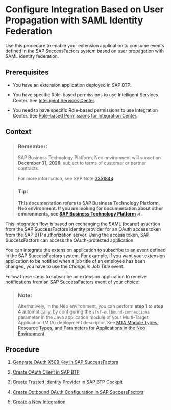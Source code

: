 <!-- loio2e4a9d5318b046d5b1a7258ccc43cf74 -->

# Configure Integration Based on User Propagation with SAML Identity Federation

Use this procedure to enable your extension application to consume events defined in the SAP SuccessFactors system based on user propagation with SAML identity federation.



<a name="loio2e4a9d5318b046d5b1a7258ccc43cf74__prereq_jgz_3kz_2cb"/>

## Prerequisites

-   You have an extension application deployed in SAP BTP.

-   You have specific Role-based permissions to use Intelligent Services Center. See [Intelligent Services Center](https://help.sap.com/viewer/08bcf861c3c84717bfef7621713f55af/LATEST/en-US/2a4a45d56b7e405181d872686bd7f7d1.html).

-   You need to have specific Role-based permissions to use Integration Center. See [Role-based Permissions for Integration Center](https://help.sap.com/viewer/60ba370328e0485797adde67aee846a0/LATEST/en-US/f681601ef30447719438fe9f00fdf14e.html).




## Context

> ### Remember:  
> SAP Business Technology Platform, Neo environment will sunset on **December 31, 2028**, subject to terms of customer or partner contracts.
> 
> For more information, see SAP Note [3351844](https://me.sap.com/notes/3351844).

> ### Tip:  
> **This documentation refers to SAP Business Technology Platform, Neo environment. If you are looking for documentation about other environments, see [SAP Business Technology Platform](https://help.sap.com/viewer/65de2977205c403bbc107264b8eccf4b/Cloud/en-US/6a2c1ab5a31b4ed9a2ce17a5329e1dd8.html "SAP Business Technology Platform (SAP BTP) is an integrated offering comprised of four technology portfolios: database and data management, application development and integration, analytics, and intelligent technologies. The platform offers users the ability to turn data into business value, compose end-to-end business processes, and build and extend SAP applications quickly.") :arrow_upper_right:.**

This integration flow is based on exchanging the SAML \(bearer\) assertion from the SAP SuccessFactors identity provider for an OAuth access token from the SAP BTP authorization server. Using the access token, SAP SuccessFactors can access the OAuth-protected application.

You can integrate the extension application to subscribe to an event defined in the SAP SuccessFactors system. For example, if you want your extension application to be notified when a job title of an employee has been changed, you have to use the *Change in Job Title* event.

Follow these steps to subscribe an extension application to receive notifications from an SAP SuccessFactors event of your choice:

> ### Note:  
> Alternatively, in the Neo environment, you can perform **step 1** to **step 4** automatically, by configuring the `sfsf-outbound-connections` parameter in the Java application module of your Multi-Target Application \(MTA\) deployment descriptor. See [MTA Module Types, Resource Types, and Parameters for Applications in the Neo Environment](https://help.sap.com/viewer/65de2977205c403bbc107264b8eccf4b/Cloud/en-US/f1caa871360c40e7be7ce4264ab9c336.html).



## Procedure

1.  [Generate OAuth X509 Key in SAP SuccessFactors](generate-oauth-x509-key-in-sap-successfactors-f636503.md)

2.  [Create OAuth Client in SAP BTP](create-oauth-client-in-sap-btp-67f43e2.md)

3.  [Create Trusted Identity Provider in SAP BTP Cockpit](create-trusted-identity-provider-in-sap-btp-cockpit-83e5ad2.md)

4.  [Create Outbound OAuth Configuration in SAP SuccessFactors](create-outbound-oauth-configuration-in-sap-successfactors-2fcdea4.md)

5.  [Create a New Integration](create-a-new-integration-3abd9ce.md)



